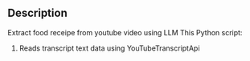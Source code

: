 ## Description

Extract food receipe from youtube video using LLM
This Python script:
1. Reads transcript text data using YouTubeTranscriptApi
